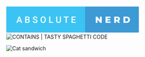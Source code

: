 ![ABSOLUTE | NERD](./img/absolute_nerd.svg)
![CONTAINS | TASTY SPAGHETTI CODE](https://forthebadge.com/images/badges/contains-tasty-spaghetti-code.svg)

![Cat sandwich](https://tenor.com/bVJdY.gif)
